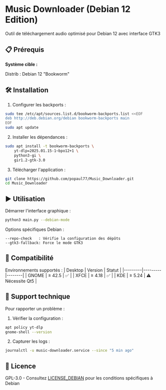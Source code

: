 # Music Downloader (Debian 12 Edition)

Outil de téléchargement audio optimisé pour Debian 12 avec interface GTK3

## 📋 Prérequis

**Système cible :**

Distrib : Debian 12 "Bookworm"

## 🛠 Installation

1. Configurer les backports :
```bash
sudo tee /etc/apt/sources.list.d/bookworm-backports.list <<EOF
deb http://deb.debian.org/debian bookworm-backports main
EOF
sudo apt update
```

2. Installer les dépendances :
```bash
sudo apt install -t bookworm-backports \
    yt-dlp=2025.01.15-1~bpo12+1 \
    python3-gi \
    gir1.2-gtk-3.0
```

3. Télécharger l'application :
```bash
git clone https://github.com/popaul77/Music_Downloader.git
cd Music_Downloader
```

## ▶ Utilisation

Démarrer l'interface graphique :
```bash
python3 main.py --debian-mode
```

Options spécifiques Debian :
```
--repo-check   : Vérifie la configuration des dépôts
--gtk3-fallback: Force le mode GTK3
```

## 🔧 Compatibilité

Environnements supportés :
| Desktop | Version | Statut |
|---------|---------|--------|
| GNOME   | ≥ 42.5  | ✅     |
| XFCE    | ≥ 4.18  | ✅     |
| KDE     | ≥ 5.24  | ⚠ Nécessite Qt5 |

## 🚨 Support technique

Pour rapporter un problème :
1. Vérifier la configuration :
```bash
apt policy yt-dlp
gnome-shell --version
```

2. Capturer les logs :
```bash
journalctl -u music-downloader.service --since "5 min ago"
```

## 📄 Licence

GPL-3.0 - Consultez [LICENSE_DEBIAN](LICENSE_DEBIAN) pour les conditions spécifiques à Debian